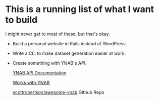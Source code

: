 # This is a running list of what I want to build

I might never get to most of these, but that's okay.

- Build a personal website in Rails instead of WordPress.
- Write a CLI to make dataset generation easier at work.
- Create something with YNAB's API.

  [YNAB API Documentation](https://api.youneedabudget.com/)

  [Works with YNAB](https://api.youneedabudget.com/#works-with-ynab)

  [scottrobertson/awesome-ynab](https://github.com/scottrobertson/awesome-ynab)
Github Repo
